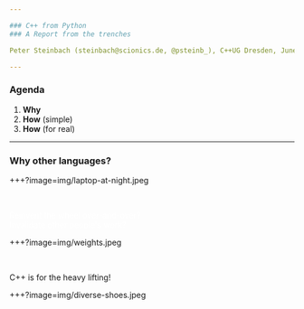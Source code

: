 ```yaml
---

### C++ from Python
### A Report from the trenches

Peter Steinbach (steinbach@scionics.de, @psteinb_), C++UG Dresden, June 12, 2018 

---
```


### Agenda

1. __Why__
2. __How__ (simple)
3. __How__ (for real)

---

### __Why__ other languages?


+++?image=img/laptop-at-night.jpeg

&nbsp;
&nbsp;

<div style="color: white">
Reinvent the wheel over-and-over?<br/>
Invalidate other people's work?
</div>

+++?image=img/weights.jpeg

&nbsp;
&nbsp;

C++ is for the heavy lifting!

+++?image=img/diverse-shoes.jpeg

